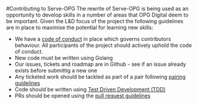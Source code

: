 #Contributing to Serve-OPG
The rewrite of Serve-OPG is being used as an opportunity to develop skills in a number of areas that OPG Digital deem to be important. Given the L&D focus of the project the following guidelines are in place to maximise the potential for learning new skills:
- We have a [code of conduct](./docs/runbooks/CODE-OF-CONDUCT.md) in place which governs contributors behaviour. All participants of the project should actively uphold the code of conduct.
- New code must be written using Golang
- Our issues, tickets and roadmap are in Github - see if an issue already exists before submittig a new one
- Any ticketed work should be tackled as part of a pair following [pairing guidelines](./docs/runbooks/PAIRING.md)
- Code should be written using [Test Driven Development (TDD)](./docs/runbooks/TDD.md)
- PRs should be opened using the [pull request guidelines](./docs/runbooks/PULL-REQUEST-AND-RELEASE-PROCEDURE.md)
